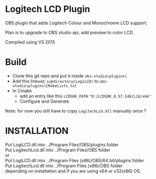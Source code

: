 Logitech LCD Plugin
===================
OBS plugin that adds Logitech Colour and Monochrome LCD support.

Plan is to upgrade to OBS studio api, add preview to color LCD.

Compiled using VS 2015

Build
=====
- Clone this git repo and put it inside `obs-studio\plugins\`
- Add this line`add_subdirectory(LogiLCD)` to `obs-studio\plugins\CMakeLists.txt`
- In Cmake
  - add an entry like this `LCDSDK_PATH` `"D:/LCDSDK_8.57.148/Lib/x64"`
  - Configure and Generate

Note: for now you still have to copy `LogitechLcd.dll` manually once ?

INSTALLATION
============
Put LogiLCD.dll into ../Program Files/OBS/plugins folder  
Put LogitechLcd.dll into ../Program Files/OBS folder  
or  
Put LogiLCD.dll into ../Program Files (x86)/OBS/64 bit/plugins folder  
Put LogitechLcd.dll into ../Program Files (x86)/OBS folder  
depending on installation and if you are using x64 or x32(x86) OS.  
